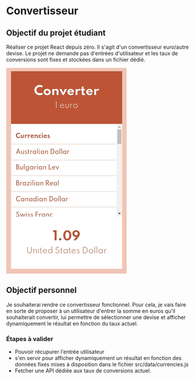 # Convertisseur

## Objectif du projet étudiant

Réaliser ce projet React depuis zéro. Il s'agit d'un convertisseur euro/autre devise. Le projet ne demande pas d'entrées d'utilisateur et les taux de conversions sont fixes et stockées dans un  fichier dédié.

![](resultat.gif)

## Objectif personnel

Je souhaiterai rendre ce convertisseur fonctionnel. Pour cela, je vais faire en sorte de proposer à un utilisateur d'entrer la somme en euros qu'il souhaiterait convertir, lui permettre de sélectionner une devise et afficher dynamiquement le résultat en fonction du taux actuel.

### Étapes à valider

- Pouvoir récupurer l'entrée utilisateur
- s'en servir pour afficher dynamiquement un résultat en fonction des données fixes mises à disposition dans le fichier src/data/currencies.js
- Fetcher une API dédiée aux taux de conversions actuel.
